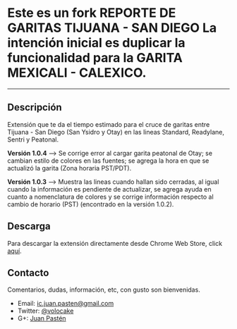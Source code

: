 Este es un fork REPORTE DE GARITAS TIJUANA - SAN DIEGO
La intención inicial es duplicar la funcionalidad para la 
GARITA MEXICALI - CALEXICO. 
========



* * *

Descripción
--------

Extensión que te da el tiempo estimado para el cruce de garitas entre Tijuana - San Diego (San Ysidro y Otay) en las lineas Standard, Readylane, Sentri y Peatonal.

__Versión 1.0.4__ --> Se corrige error al cargar garita peatonal de Otay; se cambian estilo de colores en las fuentes; se agrega la hora en que se actualizó la garita (Zona horaria PST/PDT).

__Versión 1.0.3__ --> Muestra las lineas cuando hallan sido cerradas, al igual cuando la información es pendiente de actualizar, se agrega ayuda en cuanto a nomenclatura de colores y se corrige información respecto al cambio de horario (PST) (encontrado en la versión 1.0.2).




Descarga
--------

Para descargar la extensión directamente desde Chrome Web Store, click [aquí](https://chrome.google.com/webstore/detail/reporte-de-garitas-tijuan/bbkialeefcaedbonpmdlbgolagcedkjg).




Contacto
--------
 
Comentarios, dudas, información, etc, con gusto son bienvenidas.

+   Email: ic.juan.pasten@gmail.com
+   Twitter: [@volocake](http://www.twitter.com/volocake)
+   G+: [Juan Pastén](https://plus.google.com/115438328178594494133/)
